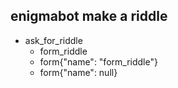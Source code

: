 ## enigmabot make a riddle
* ask_for_riddle
  - form_riddle
  - form{"name": "form_riddle"}
  - form{"name": null}
